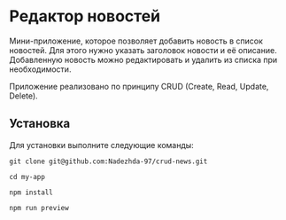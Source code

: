 # Редактор новостей

Мини-приложение, которое позволяет добавить новость в список новостей. Для этого нужно указать заголовок новости и её описание.
Добавленную новость можно редактировать и удалить из списка при необходимости.

Приложение реализовано по принципу CRUD (Create, Read, Update, Delete).


## Установка
Для установки выполните следующие команды:
```
git clone git@github.com:Nadezhda-97/crud-news.git
```
```
cd my-app
```
```
npm install
```
```
npm run preview
```
